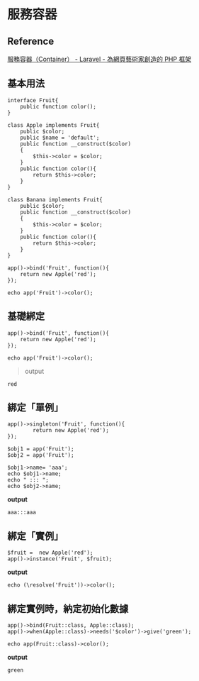 
# 服務容器

## Reference

[服務容器（Container） - Laravel - 為網頁藝術家創造的 PHP 框架](https://laravel.tw/docs/5.3/container)



## 基本用法

```
interface Fruit{
    public function color();
}

class Apple implements Fruit{
    public $color;
    public $name = 'default';
    public function __construct($color)
    {
        $this->color = $color;
    }
    public function color(){
        return $this->color;
    }
}

class Banana implements Fruit{
    public $color;
    public function __construct($color)
    {
        $this->color = $color;
    }
    public function color(){
        return $this->color;
    }
}
```

```
app()->bind('Fruit', function(){
    return new Apple('red');
});
```

```
echo app('Fruit')->color();
```


## 基礎綁定

```
app()->bind('Fruit', function(){
    return new Apple('red');
});
```

```
echo app('Fruit')->color();
```

> output

```
red
```

## 綁定「單例」

```
app()->singleton('Fruit', function(){
        return new Apple('red');
});
```

```
$obj1 = app('Fruit');
$obj2 = app('Fruit');

$obj1->name= 'aaa';
echo $obj1->name;
echo " ::: ";
echo $obj2->name;
```

**output**

```
aaa:::aaa
```


## 綁定「實例」

```
$fruit =  new Apple('red');
app()->instance('Fruit', $fruit);
```

**output**

```
echo (\resolve('Fruit'))->color();
```


## 綁定實例時，納定初始化數據

```
app()->bind(Fruit::class, Apple::class);
app()->when(Apple::class)->needs('$color')->give('green');
```

```
echo app(Fruit::class)->color();
```

**output**

```
green
```